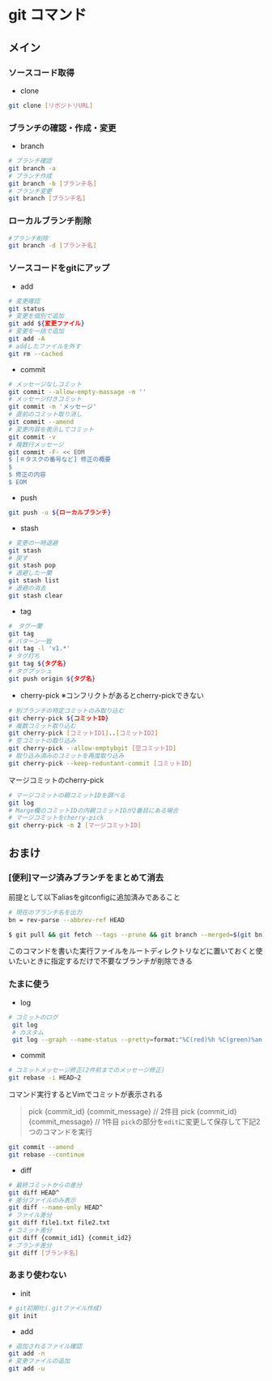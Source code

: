 # git コマンド

## メイン
### ソースコード取得
- clone
```bash
git clone [リポジトリURL]
```
### ブランチの確認・作成・変更
- branch
```bash
# ブランチ確認
git branch -a
# ブランチ作成
git branch -b [ブランチ名]
# ブランチ変更
git branch [ブランチ名]
```
### ローカルブランチ削除
```bash
#ブランチ削除
git branch -d [ブランチ名]
```
### ソースコードをgitにアップ 
- add
```bash
# 変更確認
git status
# 変更を個別で追加
git add ${変更ファイル}
# 変更を一括で追加
git add -A
# addしたファイルを外す
git rm --cached
```
- commit 
```bash
# メッセージなしコミット
git commit --allow-empty-massage -m ''
# メッセージ付きコミット
git commit -m 'メッセージ'
# 直前のコミット取り消し
git commit --amend
# 変更内容を表示してコミット
git commit -v
# 複数行メッセージ
git commit -F- << EOM
$ [＃タスクの番号など] 修正の概要
$ 
$ 修正の内容
$ EOM
```
- push
```bash
git push -u ${ローカルブランチ}
```
- stash
```bash
# 変更の一時退避
git stash
# 戻す
git stash pop
# 退避した一蘭
git stash list
# 退避の消去
git stash clear
```
- tag
```bash
#　タグ一蘭
git tag
# パターン一致
git tag -l 'v1.*'
# タグ打ち
git tag ${タグ名}
# タグプッシュ
git push origin ${タグ名}
```
- cherry-pick
※コンフリクトがあるとcherry-pickできない
```bash
# 別ブランチの特定コミットのみ取り込む
git cherry-pick ${コミットID}
# 複数コミット取り込む
git cherry-pick [コミットID1]..[コミットID2]
# 空コミットの取り込み
git cherry-pick --allow-emptybgit [空コミットID]
# 取り込み済みのコミットを再度取り込み
git cherry-pick --keep-reduntant-commit [コミットID]
```
マージコミットのcherry-pick
```bash
# マージコミットの親コミットIDを調べる
git log
# Marge欄のコミットIDの内親コミットIDが2番目にある場合
# マージコミットをcherry-pick
git cherry-pick -m 2 [マージコミットID]
```

## おまけ
### [便利]マージ済みブランチをまとめて消去
前提として以下aliasをgitconfigに追加済みであること
```bash
# 現在のブランチ名を出力
bn = rev-parse --abbrev-ref HEAD
```

```bash
$ git pull && git fetch --tags --prune && git branch --merged=$(git bn) | grep -vE 'develop|master|$(git bn)' | xargs git branch -d
```
このコマンドを書いた実行ファイルをルートディレクトリなどに置いておくと使いたいときに指定するだけで不要なブランチが削除できる
### たまに使う
- log
```bash
# コミットのログ
 git log
 # カスタム
 git log --graph --name-status --pretty=format:"%C(red)%h %C(green)%an %Creset%s %C(yellow)%d%Creset"
```
- commit
```bash
# コミットメッセージ修正(2件前までのメッセージ修正)
git rebase -i HEAD~2
```
コマンド実行するとVimでコミットが表示される
> pick {commit_id} {commit_message} // 2件目
> pick {commit_id} {commit_message} // 1件目
`pick`の部分を`edit`に変更して保存して下記2つのコマンドを実行
```bash
git commit --amend
git rebase --continue
```
- diff
```bash
# 最終コミットからの差分
git diff HEAD^
# 差分ファイルのみ表示
git diff --name-only HEAD^
# ファイル差分
git diff file1.txt file2.txt
# コミット差分
git diff {commit_id1} {commit_id2}
# ブランチ差分
git diff [ブランチ名]
```
### あまり使わない
- init
```bash
# git初期化(.gitファイル作成)
git init
```
- add
```bash
# 追加されるファイル確認
git add -n
# 変更ファイルの追加
git add -u
```